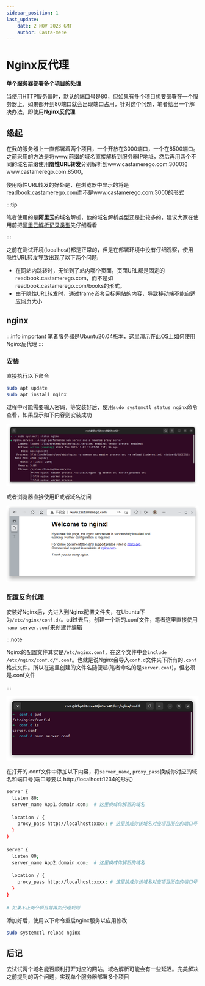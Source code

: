 ```yaml
---
sidebar_position: 1
last_update:
    date: 2 NOV 2023 GMT
    author: Casta-mere
---
```


# Nginx反代理

**单个服务器部署多个项目的处理**

当使用HTTP服务器时，默认的端口号是80，但如果有多个项目想要部署在一个服务器上，如果都开到80端口就会出现端口占用，针对这个问题，笔者给出一个解决办法，即使用**Nginx反代理**

## 缘起

在我的服务器上一直部署着两个项目，一个开放在3000端口，一个在8500端口。之前采用的方法是将www.前缀的域名直接解析到服务器IP地址，然后再用两个不同的域名前缀使用**隐性URL转发**分别解析到www.<span></span>castamerego.com:3000和www.<span></span>castamerego.<span></span>com:8500。

使用隐性URL转发的好处是，在浏览器中显示的将是readbook.<span></span>castamerego.<span></span>com而不是www.<span></span>castamerego.com:3000的形式

:::tip

笔者使用的是**阿里云**的域名解析，他的域名解析类型还是比较多的，建议大家在使用前把[阿里云解析记录类型]先仔细看看

:::

之前在测试环境(localhost)都是正常的，但是在部署环境中没有仔细观察，使用隐性URL转发导致出现了以下两个问题:
+ 在网站内跳转时，无论到了站内哪个页面，页面URL都是固定的readbook.<span></span>castamerego.<span></span>com，而不是如readbook.<span></span>castamerego.<span></span>com/books的形式。
+ 由于隐性URL转发时，通过frame嵌套目标网站的内容，导致移动端不能自适应网页大小

## nginx
:::info important
笔者服务器是Ubuntu20.04版本，这里演示在此OS上如何使用Nginx反代理
:::
### 安装

直接执行以下命令

```bash showLineNumbers
sudo apt update
sudo apt install nginx
```
过程中可能需要输入密码，等安装好后，使用`sudo systemctl status nginx`命令查看，如果显示如下内容则安装成功

![nginx status](./image/nginx反代理/nginxstatus.png "nginx status - terminal")

或者浏览器直接使用IP或者域名访问

![nginx status](./image/nginx反代理/nginxstatus2.png "nginx status —— browser")

### 配置反向代理

安装好Nginx后，先进入到Nginx配置文件夹，在Ubuntu下为`/etc/nginx/conf.d/`。cd过去后，创建一个新的.conf文件，笔者这里直接使用`nano server.conf`来创建并编辑

:::note

Nginx的配置文件其实是`/etc/nginx.conf`，在这个文件中会`include /etc/nginx/conf.d/*.conf`。也就是说Nginx会导入`conf.d`文件夹下所有的`.conf`格式文件。所以在这里创建的文件名随便起(笔者命名的是`server.conf`)，但必须是.conf文件

:::

![路径](./image/nginx反代理/server.confpwd.png "nginx config路径")

在打开的.conf文件中添加以下内容，将`server_name`, `proxy_pass`换成你对应的域名和端口号(端口号要以 http://<span></span>localhost:1234的形式)

```bash showLineNumbers
server {
  listen 80;
  server_name App1.domain.com;  # 这里换成你解析的域名

  location / {
    proxy_pass http://localhost:xxxx; # 这里换成你该域名对应项目所在的端口号
  }
}

server {
  listen 80;
  server_name App2.domain.com;  # 这里换成你解析的域名

  location / {
    proxy_pass http://localhost:xxxx; # 这里换成你该域名对应项目所在的端口号
  }
}

# 如果不止两个项目就再加代理规则
```

添加好后，使用以下命令重启nginx服务以应用修改

```bash  showLineNumbers
sudo systemctl reload nginx
```

## 后记

去试试两个域名能否顺利打开对应的网站，域名解析可能会有一些延迟。完美解决之前提到的两个问题，实现单个服务器部署多个项目

[阿里云解析记录类型]:https://help.aliyun.com/document_detail/29725.html?spm=a2c1d.8251892.0.0.456d5b76vPKwlR#h2-url-6